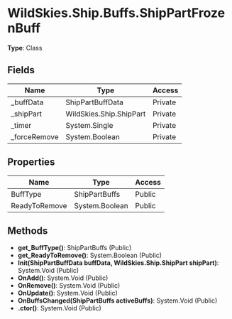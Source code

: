 ﻿# WildSkies.Ship.Buffs.ShipPartFrozenBuff

**Type**: Class

## Fields

| Name | Type | Access |
|------|------|--------|
| _buffData | ShipPartBuffData | Private |
| _shipPart | WildSkies.Ship.ShipPart | Private |
| _timer | System.Single | Private |
| _forceRemove | System.Boolean | Private |

## Properties

| Name | Type | Access |
|------|------|--------|
| BuffType | ShipPartBuffs | Public |
| ReadyToRemove | System.Boolean | Public |

## Methods

- **get_BuffType()**: ShipPartBuffs (Public)
- **get_ReadyToRemove()**: System.Boolean (Public)
- **Init(ShipPartBuffData buffData, WildSkies.Ship.ShipPart shipPart)**: System.Void (Public)
- **OnAdd()**: System.Void (Public)
- **OnRemove()**: System.Void (Public)
- **OnUpdate()**: System.Void (Public)
- **OnBuffsChanged(ShipPartBuffs activeBuffs)**: System.Void (Public)
- **.ctor()**: System.Void (Public)

